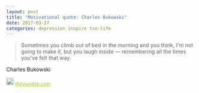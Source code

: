 ```yaml
---
layout: post
title: "Motivational quote: Charles Bukowski"
date: 2017-03-27
categories: depression inspire tso-life
---
```

> Sometimes you climb out of bed in the morning and you think, I'm not going to make it, but you laugh inside — remembering all the times you've felt that way.

Charles Bukowski

<span style="z-index:50;font-size:0.9em;"><img src="https://theysaidso.com/branding/theysaidso.png" height="20" width="20" alt="theysaidso.com"/><a href="https://theysaidso.com" title="Powered by quotes from theysaidso.com" style="color: #9fcc25; margin-left: 4px; vertical-align: middle;">theysaidso.com</a></span>
